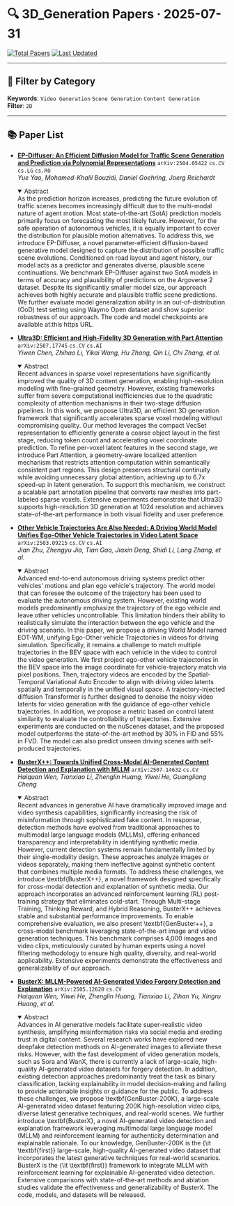 # 🔍 3D_Generation Papers · 2025-07-31

[![Total Papers](https://img.shields.io/badge/Papers-5-2688EB)]()
[![Last Updated](https://img.shields.io/badge/dynamic/json?url=https://api.github.com/repos/tavish9/awesome-daily-AI-arxiv/commits/main&query=%24.commit.author.date&label=updated&color=orange)]()

---

## 📌 Filter by Category
**Keywords**: `Video Generation` `Scene Generation` `Content Generation`  
**Filter**: `2D`

---

## 📚 Paper List

- **[EP-Diffuser: An Efficient Diffusion Model for Traffic Scene Generation and Prediction via Polynomial Representations](https://arxiv.org/abs/2504.05422)**  `arXiv:2504.05422`  `cs.CV` `cs.LG` `cs.RO`  
  _Yue Yao, Mohamed-Khalil Bouzidi, Daniel Goehring, Joerg Reichardt_
  <details open><summary>Abstract</summary>
  As the prediction horizon increases, predicting the future evolution of traffic scenes becomes increasingly difficult due to the multi-modal nature of agent motion. Most state-of-the-art (SotA) prediction models primarily focus on forecasting the most likely future. However, for the safe operation of autonomous vehicles, it is equally important to cover the distribution for plausible motion alternatives. To address this, we introduce EP-Diffuser, a novel parameter-efficient diffusion-based generative model designed to capture the distribution of possible traffic scene evolutions. Conditioned on road layout and agent history, our model acts as a predictor and generates diverse, plausible scene continuations. We benchmark EP-Diffuser against two SotA models in terms of accuracy and plausibility of predictions on the Argoverse 2 dataset. Despite its significantly smaller model size, our approach achieves both highly accurate and plausible traffic scene predictions. We further evaluate model generalization ability in an out-of-distribution (OoD) test setting using Waymo Open dataset and show superior robustness of our approach. The code and model checkpoints are available at:this https URL.
  </details>

- **[Ultra3D: Efficient and High-Fidelity 3D Generation with Part Attention](https://arxiv.org/abs/2507.17745)**  `arXiv:2507.17745`  `cs.CV` `cs.AI`  
  _Yiwen Chen, Zhihao Li, Yikai Wang, Hu Zhang, Qin Li, Chi Zhang, et al._
  <details open><summary>Abstract</summary>
  Recent advances in sparse voxel representations have significantly improved the quality of 3D content generation, enabling high-resolution modeling with fine-grained geometry. However, existing frameworks suffer from severe computational inefficiencies due to the quadratic complexity of attention mechanisms in their two-stage diffusion pipelines. In this work, we propose Ultra3D, an efficient 3D generation framework that significantly accelerates sparse voxel modeling without compromising quality. Our method leverages the compact VecSet representation to efficiently generate a coarse object layout in the first stage, reducing token count and accelerating voxel coordinate prediction. To refine per-voxel latent features in the second stage, we introduce Part Attention, a geometry-aware localized attention mechanism that restricts attention computation within semantically consistent part regions. This design preserves structural continuity while avoiding unnecessary global attention, achieving up to 6.7x speed-up in latent generation. To support this mechanism, we construct a scalable part annotation pipeline that converts raw meshes into part-labeled sparse voxels. Extensive experiments demonstrate that Ultra3D supports high-resolution 3D generation at 1024 resolution and achieves state-of-the-art performance in both visual fidelity and user preference.
  </details>

- **[Other Vehicle Trajectories Are Also Needed: A Driving World Model Unifies Ego-Other Vehicle Trajectories in Video Latent Space](https://arxiv.org/abs/2503.09215)**  `arXiv:2503.09215`  `cs.CV` `cs.AI`  
  _Jian Zhu, Zhengyu Jia, Tian Gao, Jiaxin Deng, Shidi Li, Lang Zhang, et al._
  <details open><summary>Abstract</summary>
  Advanced end-to-end autonomous driving systems predict other vehicles' motions and plan ego vehicle's trajectory. The world model that can foresee the outcome of the trajectory has been used to evaluate the autonomous driving system. However, existing world models predominantly emphasize the trajectory of the ego vehicle and leave other vehicles uncontrollable. This limitation hinders their ability to realistically simulate the interaction between the ego vehicle and the driving scenario. In this paper, we propose a driving World Model named EOT-WM, unifying Ego-Other vehicle Trajectories in videos for driving simulation. Specifically, it remains a challenge to match multiple trajectories in the BEV space with each vehicle in the video to control the video generation. We first project ego-other vehicle trajectories in the BEV space into the image coordinate for vehicle-trajectory match via pixel positions. Then, trajectory videos are encoded by the Spatial-Temporal Variational Auto Encoder to align with driving video latents spatially and temporally in the unified visual space. A trajectory-injected diffusion Transformer is further designed to denoise the noisy video latents for video generation with the guidance of ego-other vehicle trajectories. In addition, we propose a metric based on control latent similarity to evaluate the controllability of trajectories. Extensive experiments are conducted on the nuScenes dataset, and the proposed model outperforms the state-of-the-art method by 30% in FID and 55% in FVD. The model can also predict unseen driving scenes with self-produced trajectories.
  </details>

- **[BusterX++: Towards Unified Cross-Modal AI-Generated Content Detection and Explanation with MLLM](https://arxiv.org/abs/2507.14632)**  `arXiv:2507.14632`  `cs.CV`  
  _Haiquan Wen, Tianxiao Li, Zhenglin Huang, Yiwei He, Guangliang Cheng_
  <details open><summary>Abstract</summary>
  Recent advances in generative AI have dramatically improved image and video synthesis capabilities, significantly increasing the risk of misinformation through sophisticated fake content. In response, detection methods have evolved from traditional approaches to multimodal large language models (MLLMs), offering enhanced transparency and interpretability in identifying synthetic media. However, current detection systems remain fundamentally limited by their single-modality design. These approaches analyze images or videos separately, making them ineffective against synthetic content that combines multiple media formats. To address these challenges, we introduce \textbf{BusterX++}, a novel framework designed specifically for cross-modal detection and explanation of synthetic media. Our approach incorporates an advanced reinforcement learning (RL) post-training strategy that eliminates cold-start. Through Multi-stage Training, Thinking Reward, and Hybrid Reasoning, BusterX++ achieves stable and substantial performance improvements. To enable comprehensive evaluation, we also present \textbf{GenBuster++}, a cross-modal benchmark leveraging state-of-the-art image and video generation techniques. This benchmark comprises 4,000 images and video clips, meticulously curated by human experts using a novel filtering methodology to ensure high quality, diversity, and real-world applicability. Extensive experiments demonstrate the effectiveness and generalizability of our approach.
  </details>

- **[BusterX: MLLM-Powered AI-Generated Video Forgery Detection and Explanation](https://arxiv.org/abs/2505.12620)**  `arXiv:2505.12620`  `cs.CV`  
  _Haiquan Wen, Yiwei He, Zhenglin Huang, Tianxiao Li, Zihan Yu, Xingru Huang, et al._
  <details open><summary>Abstract</summary>
  Advances in AI generative models facilitate super-realistic video synthesis, amplifying misinformation risks via social media and eroding trust in digital content. Several research works have explored new deepfake detection methods on AI-generated images to alleviate these risks. However, with the fast development of video generation models, such as Sora and WanX, there is currently a lack of large-scale, high-quality AI-generated video datasets for forgery detection. In addition, existing detection approaches predominantly treat the task as binary classification, lacking explainability in model decision-making and failing to provide actionable insights or guidance for the public. To address these challenges, we propose \textbf{GenBuster-200K}, a large-scale AI-generated video dataset featuring 200K high-resolution video clips, diverse latest generative techniques, and real-world scenes. We further introduce \textbf{BusterX}, a novel AI-generated video detection and explanation framework leveraging multimodal large language model (MLLM) and reinforcement learning for authenticity determination and explainable rationale. To our knowledge, GenBuster-200K is the {\it \textbf{first}} large-scale, high-quality AI-generated video dataset that incorporates the latest generative techniques for real-world scenarios. BusterX is the {\it \textbf{first}} framework to integrate MLLM with reinforcement learning for explainable AI-generated video detection. Extensive comparisons with state-of-the-art methods and ablation studies validate the effectiveness and generalizability of BusterX. The code, models, and datasets will be released.
  </details>
